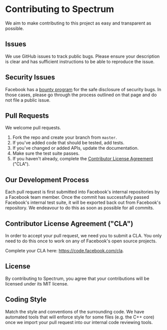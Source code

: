 # Contributing to Spectrum

We aim to make contributing to this project as easy and transparent as possible.

## Issues

We use GitHub issues to track public bugs. Please ensure your description is clear and has sufficient instructions to be able to reproduce the issue.

## Security Issues

Facebook has a [bounty program](https://www.facebook.com/whitehat/) for the safe disclosure of security bugs. In those cases, please go through the process outlined on that page and do not file a public issue.

## Pull Requests

We welcome pull requests.

1. Fork the repo and create your branch from `master`.
2. If you've added code that should be tested, add tests.
3. If you've changed or added APIs, update the documentation.
4. Make sure the test suite passes.
5. If you haven't already, complete the [Contributor License Agreement](https://code.facebook.com/cla) ("CLA").

## Our Development Process

Each pull request is first submitted into Facebook's internal repositories by a Facebook team member. Once the commit has successfully passed Facebook's internal test suite, it will be exported back out from Facebook's repository. We endeavour to do this as soon as possible for all commits.

## Contributor License Agreement ("CLA")

In order to accept your pull request, we need you to submit a CLA. You only need to do this once to work on any of Facebook's open source projects.

Complete your CLA here: https://code.facebook.com/cla.

## License

By contributing to Spectrum, you agree that your contributions will be licensed under its MIT license.

## Coding Style

Match the style and conventions of the surrounding code. We have automated tools that will enforce style for some files (e.g. the C++ core) once we import your pull request into our internal code reviewing tools.
